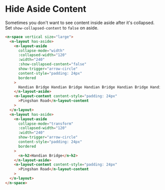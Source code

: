 # Hide Aside Content

Sometimes you don't want to see content inside aside after it's collapsed. Set `show-collapsed-content` to `false` on aside.

```html
<n-space vertical size="large">
  <n-layout has-aside>
    <n-layout-aside
      collapse-mode="width"
      :collapsed-width="120"
      :width="240"
      :show-collapsed-content="false"
      show-trigger="arrow-circle"
      content-style="padding: 24px"
      bordered
    >
      Handian Bridge Handian Bridge Handian Bridge Handian Bridge Handian Bridge
    </n-layout-aside>
    <n-layout-content content-style="padding: 24px"
      >Pingshan Road</n-layout-content
    >
  </n-layout>
  <n-layout has-aside>
    <n-layout-aside
      collapse-mode="transform"
      :collapsed-width="120"
      :width="240"
      show-trigger="arrow-circle"
      content-style="padding: 24px"
      bordered
    >
      <n-h2>Handian Bridge</n-h2>
    </n-layout-aside>
    <n-layout-content content-style="padding: 24px"
      >Pingshan Road</n-layout-content
    >
  </n-layout>
</n-space>
```
